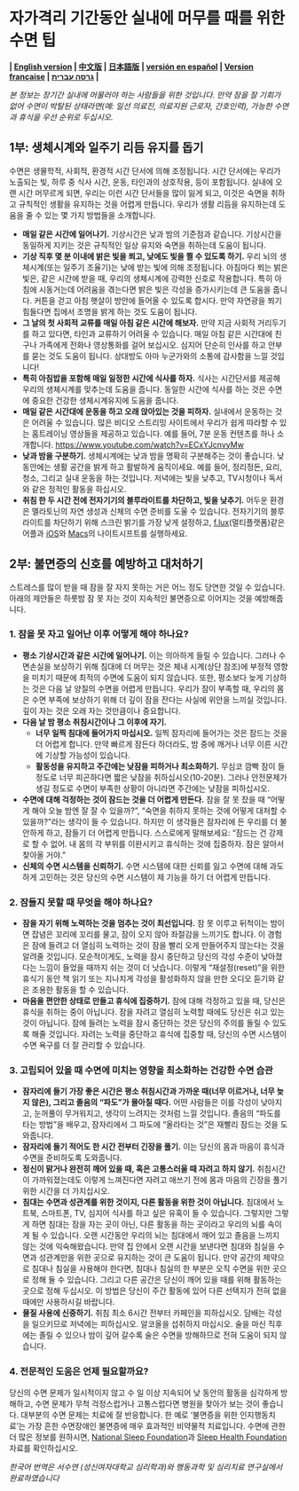 # 자가격리 기간동안 실내에 머무를 때를 위한 수면 팁

**| [English version](https://github.com/beisci/SleepInfo/blob/master/sleep_in_isolation.md) | [中文版](https://github.com/beisci/SleepInfo/blob/master/sleep_in_isolation_cn.md) | [日本語版](https://github.com/beisci/SleepInfo/blob/master/sleep_in_isolation_jp.md) | [versión en español](https://github.com/beisci/SleepInfo/blob/master/sleep_in_isolation_sp.md) | [Version française](https://github.com/beisci/SleepInfo/blob/master/sleep_in_isolation_fr.md) | [גרסה עברית](https://github.com/beisci/SleepInfo/raw/master/sleep_in_isolation_he.pdf) |**

_본 정보는 장기간 실내에 머물러야 하는 사람들을 위한 것입니다. 만약 잠을 잘 기회가 없어 수면이 박탈된 상태라면(예: 일선 의료진, 의료지원 근로자, 간호인력), 가능한 수면과 휴식을 우선 순위로 두십시오._

## 1부: 생체시계와 일주기 리듬 유지를 돕기
수면은 생물학적, 사회적, 환경적 시간 단서에 의해 조정됩니다. 시간 단서에는 우리가 노출되는 빛, 하루 중 식사 시간, 운동, 타인과의 상호작용, 등이 포함됩니다. 실내에 오랜 시간 머무르게 되면, 우리는 이런 시간 단서들을 많이 잃게 되고, 이것은 숙면을 취하고 규칙적인 생활을 유지하는 것을 어렵게 만듭니다. 우리가 생활 리듬을 유지하는데 도움을 줄 수 있는 몇 가지 방법들을 소개합니다.
- **매일 같은 시간에 일어나기.** 기상시간은 낮과 밤의 기준점과 같습니다. 기상시간을 동일하게 지키는 것은 규칙적인 일상 유지와 숙면을 취하는데 도움이 됩니다.
- **기상 직후 몇 분 이내에 밝은 빛을 쬐고, 낮에도 빛을 쬘 수 있도록 하기.** 우리 뇌의 생체시계(또는 일주기 조율기)는 낮에 받는 빛에 의해 조정됩니다. 아침마다 쬐는 밝은 빛은, 같은 시간에 받을 때, 우리의 생체시계에 강력한 신호로 작용합니다. 특히 아침에 시동거는데 어려움을 겪는다면 밝은 빛은 각성을 증가시키는데 큰 도움을 줍니다. 커튼을 걷고 아침 햇살이 방안에 들어올 수 있도록 합시다. 만약 자연광을 쬐기 힘들다면 집에서 조명을 밝게 하는 것도 도움이 됩니다. 
- **그 날의 첫 사회적 교류를 매일 아침 같은 시간에 해보자.** 만약 지금 사회적 거리두기를 하고 있다면, 타인과 교류하기 어려울 수 있습니다. 매일 아침 같은 시간대에 친구나 가족에게 전화나 영상통화를 걸어 보십시오. 심지어 단순히 인사를 하고 안부를 묻는 것도 도움이 됩니다. 상대방도 아마 누군가와의 소통에 감사함을 느낄 것입니다!
- **특히 아침밥을 포함해 매일 일정한 시간에 식사를 하자.** 식사는 시간단서를 제공해 우리의 생체시계를 맞추는데 도움을 줍니다. 동일한 시간에 식사를 하는 것은 수면에 중요한 건강한 생체시계유지에 도움을 줍니다.
- **매일 같은 시간대에 운동을 하고 오래 앉아있는 것을 피하자.** 실내에서 운동하는 것은 어려울 수 있습니다. 많은 비디오 스트리밍 사이트에서 우리가 쉽게 따라할 수 있는 홈트레이닝 영상들을 제공하고 있습니다. 예를 들어, 7분 운동 컨텐츠를 하나 소개합니다.  https://www.youtube.com/watch?v=ECxYJcnvyMw
- **낮과 밤을 구분하기.** 생체시계에는 낮과 밤을 명확히 구분해주는 것이 좋습니다. 낮 동안에는 생활 공간을 밝게 하고 활발하게 움직이세요. 예를 들어, 정리정돈, 요리, 청소, 그리고 실내 운동을 하는 것입니다. 저녁에는 빛을 낮추고, TV시청이나 독서와 같은 정적인 활동을 하십시오.
- **취침 한 두 시간 전에 전자기기의 블루라이트를 차단하고, 빛을 낮추기.** 어두운 환경은 멜라토닌의 자연 생성과 신체의 수면 준비를 도울 수 있습니다. 전자기기의 블루라이트를 차단하기 위해 스크린 밝기를 가장 낮게 설정하고, [f.lux](https://justgetflux.com/)(멀티플랫폼)같은 어플과 [iOS](https://support.apple.com/en-au/HT207570)와 [Macs](https://support.apple.com/en-au/HT207513)의 나이트시프트를 실행하세요.

## 2부: 불면증의 신호를 예방하고 대처하기
스트레스를 많이 받을 때 잠을 잘 자지 못하는 거은 어느 정도 당연한 것일 수 있습니다. 아래의 제안들은 하룻밤 잠 못 자는 것이 지속적인 불면증으로 이어지는 것을 예방해줍니다.

### 1. 잠을 못 자고 일어난 이후 어떻게 해야 하나요?
   - **평소 기상시간과 같은 시간에 일어나기.** 이는 의아하게 들릴 수 있습니다. 그러나 수면손실을 보상하기 위해 침대에 더 머무는 것은 체내 시계(상단 참조)에 부정적 영향을 미치기 때문에 최적의 수면에 도움이 되지 않습니다. 또한, 평소보다 늦게 기상하는 것은 다음 날 양질의 수면을 어렵게 만듭니다. 우리가 잠이 부족할 때, 우리의 몸은 수면 부족에 보상하기 위해 더 깊이 잠을 잔다는 사실에 위안을 느끼실 것입니다. 깊이 자는 것은 오래 자는 것만큼이나 중요합니다. 
   - **다음 날 밤 평소 취침시간이나 그 이후에 자기.** 
	 - **너무 일찍 침대에 들어가지 마십시오.** 일찍 잠자리에 들어가는 것은 잠드는 것을 더 어렵게 합니다. 만약 빠르게 잠든다 하더라도, 밤 중에 깨거나 너무 이른 시간에 기상할 가능성이 있습니다.
	 - **활동성을 유지하고 주간에는 낮잠을 피하거나 최소화하기.** 무심코 깜빡 잠이 들 정도로 너무 피곤하다면 짧은 낮잠을 취하십시오(10-20분). 그러나 안전문제가 생길 정도로 수면이 부족한 상황이 아니라면 주간에는 낮잠을 피하십시오. 
   - **수면에 대해 걱정하는 것이 잠드는 것을 더 어렵게 만든다.** 잠을 잘 못 잤을 때 “어떻게 해야 오늘 밤엔 잘 잘 수 있을까?”, “숙면을 취하지 못하는 것에 어떻게 대처할 수 있을까?”라는 생각이 들 수 있습니다. 하지만 이 생각들은 잠자리에 든 우리를 더 불안하게 하고, 잠들기 더 어렵게 만듭니다. 스스로에게 말해보세요: “잠드는 건 강제로 할 수 없어. 내 몸의 각 부위를 이완시키고 휴식하는 것에 집중하자. 잠은 알아서 찾아올 거야.”
   - **신체의 수면 시스템을 신뢰하기.** 수면 시스템에 대한 신뢰를 잃고 수면에 대해 과도하게 고민하는 것은 당신의 수면 시스템이 제 기능을 하기 더 어렵게 만듭니다.

### 2. 잠들지 못할 때 무엇을 해야 하나요?
   - **잠을 자기 위해 노력하는 것을 멈추는 것이 최선입니다.** 잠 못 이루고 뒤척이는 밤이면 잡념은 꼬리에 꼬리를 물고, 잠이 오지 않아 좌절감을 느끼기도 합니다. 이 경험은 잠에 들려고 더 열심히 노력하는 것이 잠을 빨리 오게 만들어주지 않는다는 것을 알려줄 것입니다. 모순적이게도, 노력을 잠시 중단하고 당신의 각성 수준이 낮아졌다는 느낌이 들었을 때까지 쉬는 것이 더 낫습니다. 이렇게 “재설정(reset)”을 위한 휴식기 동안 책 읽기 또는 지나치게 각성을 활성화하지 않을 만한 오디오 듣기와 같은 조용한 활동을 할 수 있습니다.
   - **마음을 편안한 상태로 만들고 휴식에 집중하기.** 잠에 대해 걱정하고 있을 때, 당신은 휴식을 취하는 중이 아닙니다. 잠을 자려고 열심히 노력할 때에도 당신은 쉬고 있는 것이 아닙니다. 잠에 들려는 노력을 잠시 중단하는 것은 당신의 주의를 돌릴 수 있도록 해줄 것입니다. 자려는 노력을 중단하고 휴식에 집중할 때, 당신의 수면 시스템이 수면 욕구를 더 잘 관리할 수 있습니다.

### 3. 고립되어 있을 때 수면에 미치는 영향을 최소화하는 건강한 수면 습관
   - **잠자리에 들기 가장 좋은 시간은 평소 취침시간과 가까운 때(너무 이르거나, 너무 늦지 않은), 그리고 졸음의 “파도”가 몰아칠 때다.** 어떤 사람들은 이를 각성이 낮아지고, 눈꺼풀이 무거워지고, 생각이 느려지는 것처럼 느낄 것입니다. 졸음의 “파도를 타는 방법”을 배우고, 잠자리에서 그 파도에 “올라타는 것”은 재빨리 잠드는 것을 도와줍니다.
   - **잠자리에 들기 적어도 한 시간 전부터 긴장을 풀기.** 이는 당신의 몸과 마음이 휴식과 수면을 준비하도록 도와줍니다.
   - **정신이 맑거나 완전히 깨어 있을 때, 혹은 고통스러울 때 자려고 하지 않기.** 취침시간이 가까워졌는데도 이렇게 느껴진다면 자려고 애쓰기 전에 몸과 마음의 긴장을 풀기 위한 시간을 더 가지십시오.
   - **침대는 수면과 성관계를 위한 것이지, 다른 활동을 위한 것이 아닙니다.** 침대에서 노트북, 스마트폰, TV, 심지어 식사를 하고 싶은 유혹이 들 수 있습니다. 그렇지만 그렇게 하면 침대는 잠을 자는 곳이 아닌, 다른 활동을 하는 곳이라고 우리의 뇌를 속이게 될 수 있습니다. 오랜 시간동안 우리의 뇌는 침대에서 깨어 있고 졸음을 느끼지 않는 것에 익숙해왔습니다. 만약 집 안에서 오랜 시간을 보낸다면 침대와 침실을 수면과 성관계만을 위한 곳으로 유지하는 것이 큰 도움이 됩니다. 만약 공간의 제약으로 침대나 침실을 사용해야 한다면, 침대나 침실의 한 부분은 오직 수면을 위한 곳으로 정해 둘 수 있습니다. 그리고 다른 공간은 당신이 깨어 있을 때를 위해 활동하는 곳으로 정해 두십시오. 이 방법은 당신이 주간 활동에 있어 다른 선택지가 전혀 없을 때에만 사용하시길 바랍니다.
   - **물질 사용에 신중하기.** 취침 최소 6시간 전부터 카페인을 피하십시오. 담배는 각성을 일으키므로 저녁에는 피하십시오. 알코올을 섭취하지 마십시오. 술을 마신 직후에는 졸릴 수 있으나 밤이 깊어 갈수록 술은 수면을 방해하므로 전혀 도움이 되지 않습니다.

### 4. 전문적인 도움은 언제 필요할까요? 
당신의 수면 문제가 일시적이지 않고 수 일 이상 지속되어 낮 동안의 활동을 심각하게 방해하고, 수면 문제가 무척 걱정스럽거나 고통스럽다면 병원을 찾아가 보는 것이 좋습니다. 대부분의 수면 문제는 치료에 잘 반응합니다. 한 예로 ‘불면증을 위한 인지행동치료’는 가장 흔한 수면장애인 불면증에 매우 효과적인 비약물적 치료입니다. 수면에 관한 더 많은 정보를 원하시면,  [National Sleep Foundation](https://www.sleepfoundation.org/)과 [Sleep Health Foundation](https://www.sleephealthfoundation.org.au/fact-sheets.html) 자료를 확인하십시오.

_한국어 번역은 서수연 (성신여자대학교 심리학과)와 행동과학 및 심리치료 연구실에서 완료하였습니다_
